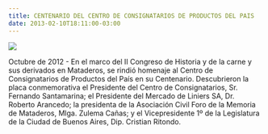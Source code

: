 ```yaml
---
title: CENTENARIO DEL CENTRO DE CONSIGNATARIOS DE PRODUCTOS DEL PAIS
date: 2013-02-10T18:11:00-03:00
---
```


[![](https://blogger.googleusercontent.com/img/b/R29vZ2xl/AVvXsEh92NBM9IQ2lmwUDffOzBWZmOMAFbMkWpzJN1-FEo2iW2JMTavoUUFZFeFb20aIjpiUsBZWKiQkKHYL4IfONsBBUhqNWqvga9tm-Akj_sOo0HdGe6iXp1rYsLsoeW4qtBRe_jkxVhrct0lu/s400/Placa+CCPP+Centenario+en+la+Legislatura.jpg)](https://blogger.googleusercontent.com/img/b/R29vZ2xl/AVvXsEh92NBM9IQ2lmwUDffOzBWZmOMAFbMkWpzJN1-FEo2iW2JMTavoUUFZFeFb20aIjpiUsBZWKiQkKHYL4IfONsBBUhqNWqvga9tm-Akj_sOo0HdGe6iXp1rYsLsoeW4qtBRe_jkxVhrct0lu/s1600/Placa+CCPP+Centenario+en+la+Legislatura.jpg)

Octubre de 2012 - En el marco del II Congreso de Historia y de la carne y sus derivados en Mataderos, se rindió homenaje al Centro de Consignatarios de Productos del País en su Centenario. Descubrieron la placa conmemorativa el Presidente del Centro de Consignatarios, Sr. Fernando Santamarina; el Presidente del Mercado de Liniers SA, Dr. Roberto Arancedo; la presidenta de la Asociación Civil Foro de la Memoria de Mataderos, Mlga. Zulema Cañas; y el Vicepresidente 1º de la Legislatura de la Ciudad de Buenos Aires, Dip. Cristian Ritondo.